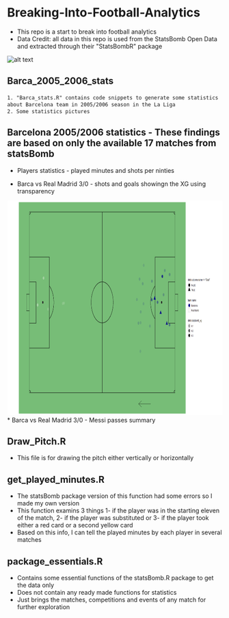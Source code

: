 # Breaking-Into-Football-Analytics
* This repo is a start to break into football analytics
* Data Credit: all data in this repo is used from the StatsBomb Open Data and extracted through their "StatsBombR" package

![alt text](https://i1.wp.com/statsbomb.com/wp-content/uploads/2020/06/Screenshot-2020-06-25-at-15.49.54.png?resize=300%2C147&ssl=1 "StatsBomb logo")


## Barca_2005_2006_stats
	1. "Barca_stats.R" contains code snippets to generate some statistics about Barcelona team in 2005/2006 season in the La Liga
	2. Some statistics pictures

## Barcelona 2005/2006 statistics - These findings are based on only the available 17 matches from statsBomb
* Players statistics - played minutes and shots per ninties

* Barca vs Real Madrid 3/0 - shots and goals showingn the XG using transparency 
<img src="https://github.com/ahmed1salama/Breaking-Into-Football-Analytics/blob/main/Barca_2005_2006_stats/Barca_vs_Madrid_2005_2006_3_0_shots.png" alt="Shots and Goals" width="1500" height = "500"/>
* Barca vs Real Madrid 3/0 - Messi passes summary


## Draw_Pitch.R
* This file is for drawing the pitch either vertically or horizontally 


## get_played_minutes.R
* The statsBomb package version of this function had some errors so I made my own version 
* This function examins 3 things 1- if the player was in the starting eleven of the match, 2- if the player was substituted or 3- if the player took either a red card or a second yellow card
* Based on this info, I can tell the played minutes by each player in several matches 


## package_essentials.R
* Contains some essential functions of the statsBomb.R package to get the data only 
* Does not contain any ready made functions for statistics 
* Just brings the matches, competitions and events of any match for further exploration 



